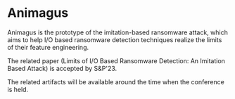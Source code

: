 # Animagus

Animagus is the prototype of the imitation-based ransomware attack, which aims to help I/O based ransomware detection techniques realize the limits of their feature engineering.

The related paper (Limits of I/O Based Ransomware Detection: An Imitation Based Attack) is accepted by S&P'23.

The related artifacts will be available around the time when the conference is held.
